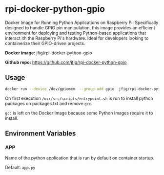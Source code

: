 # rpi-docker-python-gpio

Docker Image for Running Python Applications on Raspberry Pi: Specifically 
designed to handle GPIO pin manipulation, this image provides an efficient 
environment for deploying and testing Python-based applications that interact 
ith the Raspberry Pi's hardware. Ideal for developers looking to containerize 
their GPIO-driven projects.

**Docker image:** jfig/rpi-docker-python-gpio

**Github repo:** https://github.com/jfig/rpi-docker-python-gpio

## Usage

```bash
docker run --device /dev/gpiomem  --group-add gpio  jfig/rpi-docker-python-gpio
```

On first execution `/usr/src/scripts/entrypoint.sh` is run to install python packages on packages.txt and remove `gcc`.

`gcc` is left on the Docker Image because some Python Images require it to 
install.

## Environment Variables

### APP

Name of the python application that is run by default on container startup.

Default: ```app.py```

